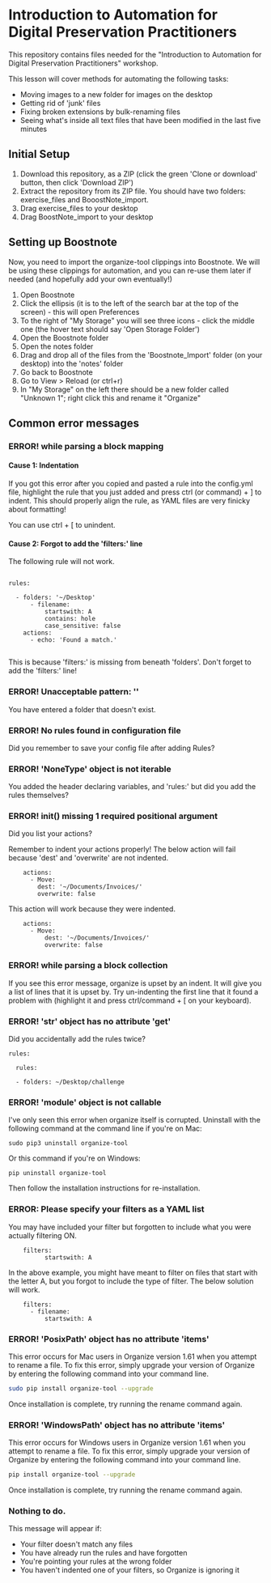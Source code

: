 # Introduction to Automation for Digital Preservation Practitioners

This repository contains files needed for the "Introduction to Automation for Digital Preservation Practitioners" workshop.

This lesson will cover methods for automating the following tasks:

- Moving images to a new folder for images on the desktop
- Getting rid of 'junk' files
- Fixing broken extensions by bulk-renaming files
- Seeing what's inside all text files that have been modified in the last five minutes

## Initial Setup

1. Download this repository, as a ZIP (click the green 'Clone or download' button, then click 'Download ZIP') 
2. Extract the repository from its ZIP file. You should have two folders: exercise_files and BooostNote_import.
3. Drag exercise_files to your desktop
4. Drag BoostNote_import to your desktop

## Setting up Boostnote ##

Now, you need to import the organize-tool clippings into Boostnote. We will be using these clippings for automation, and you can re-use them later if needed (and hopefully add your own eventually!)

1. Open Boostnote
2. Click the ellipsis (it is to the left of the search bar at the top of the screen) - this will open Preferences
3. To the right of "My Storage" you will see three icons - click the middle one (the hover text should say 'Open Storage Folder')
4. Open the Boostnote folder
5. Open the notes folder
6. Drag and drop all of the files from the 'Boostnote_Import' folder (on your desktop) into the 'notes' folder
7. Go back to Boostnote
8. Go to View > Reload (or ctrl+r)
9. In "My Storage" on the left there should be a new folder called "Unknown 1"; right click this and rename it "Organize"

## Common error messages

### ERROR! while parsing a block mapping

#### Cause 1: Indentation

If you got this error after you copied and pasted a rule into the config.yml file, highlight the rule that you just added and press ctrl (or command) + \] to indent. This should properly align the rule, as YAML files are very finicky about formatting!

You can use ctrl + \[ to unindent.

#### Cause 2: Forgot to add the 'filters:' line

The following rule will not work.

```code

rules:

  - folders: '~/Desktop'
      - filename:
          startswith: A
          contains: hole
          case_sensitive: false
    actions:
      - echo: 'Found a match.'
      
```
This is because 'filters:' is missing from beneath 'folders'. Don't forget to add the 'filters:' line!

### ERROR! Unacceptable pattern: ''

You have entered a folder that doesn't exist.

### ERROR! No rules found in configuration file

Did you remember to save your config file after adding Rules?

### ERROR! 'NoneType' object is not iterable

You added the header declaring variables, and 'rules:' but did you add the rules themselves?

### ERROR! __init__() missing 1 required positional argument

Did you list your actions?

Remember to indent your actions properly! The below action will fail because 'dest' and 'overwrite' are not indented.

```code
    actions:
      - Move:
        dest: '~/Documents/Invoices/'
        overwrite: false
```

This action will work because they were indented.

```code
    actions:
      - Move:
          dest: '~/Documents/Invoices/'
          overwrite: false
```

### ERROR! while parsing a block collection

If you see this error message, organize is upset by an indent. It will give you a list of lines that it is upset by. Try un-indenting the first line that it found a problem with (highlight it and press ctrl/command + \[ on your keyboard).

### ERROR! 'str' object has no attribute 'get'

Did you accidentally add the rules twice?

```code
rules:

  rules:

  - folders: ~/Desktop/challenge
```
### ERROR! 'module' object is not callable

I've only seen this error when organize itself is corrupted. Uninstall with the following command at the command line if you're on Mac:

```code
sudo pip3 uninstall organize-tool
```

Or this command if you're on Windows:

```
pip uninstall organize-tool
```

Then follow the installation instructions for re-installation.

### ERROR: Please specify your filters as a YAML list

You may have included your filter but forgotten to include what you were actually filtering ON.

```code
    filters:
          startswith: A
```

In the above example, you might have meant to filter on files that start with the letter A, but you forgot to include the type of filter. The below solution will work.

```code
    filters:
      - filename:
          startswith: A
```          

### ERROR! 'PosixPath' object has no attribute 'items'

This error occurs for Mac users in Organize version 1.61 when you attempt to rename a file. To fix this error, simply upgrade your version of Organize by entering the following command into your command line.

```bash
sudo pip install organize-tool --upgrade
```

Once installation is complete, try running the rename command again.


### ERROR! 'WindowsPath' object has no attribute 'items' 

This error occurs for Windows users in Organize version 1.61 when you attempt to rename a file. To fix this error, simply upgrade your version of Organize by entering the following command into your command line.

```bash
pip install organize-tool --upgrade
```

Once installation is complete, try running the rename command again.

### Nothing to do.

This message will appear if:

* Your filter doesn't match any files
* You have already run the rules and have forgotten
* You're pointing your rules at the wrong folder
* You haven't indented one of your filters, so Organize is ignoring it
